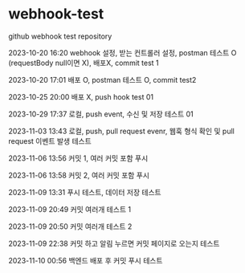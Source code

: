 # webhook-test

github webhook test repository

2023-10-20 16:20
webhook 설정, 받는 컨트롤러 설정, postman 테스트 O (requestBody null이면 X), 배포X, commit test 1

2023-10-20 17:01
배포 O, postman 테스트 O, commit test2

2023-10-25 20:00
배포 X, push hook test 01

2023-10-29 17:37
로컬, push event, 수신 및 저장 테스트 01

2023-11-03 13:43
로컬, push, pull request evenr, 웹훅 형식 확인 및 pull request 이벤트 발생 테스트

2023-11-06 13:56
커밋 1, 여러 커밋 포함 푸시

2023-11-06 13:58
커밋 2, 여러 커밋 포함 푸시

2023-11-09 13:31
푸시 테스트, 데이터 저장 테스트

2023-11-09 20:49
커밋 여러개 테스트 1

2023-11-09 20:50
커밋 여러개 테스트 2

2023-11-09 22:38
커밋 하고 알림 누르면 커밋 페이지로 오는지 테스트

2023-11-10 00:56
백엔드 배포 후 커밋 푸시 테스트
